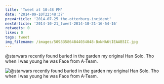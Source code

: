```yaml
---
title: 'Tweet at 10:48 PM'
date: '2014-09-10T22:48:37'
prevArticle: '2014-07-25_the-otterbury-incident'
nextArticle: '2014-10-21_tweet-2014-10-21-16-54-16'
retweets: 0
likes: 0
tags: tweet
img_filename: /images/509835864844034048-BxNNA6tIEAAB5IC.jpg
---
```

@starwars recently found buried in the garden my original Han Solo. Tho when I was young he was Face from A-Team.

![@starwars recently found buried in the garden my original Han Solo. Tho when I was young he was Face from A-Team.](/images/509835864844034048-BxNNA6tIEAAB5IC.jpg "@starwars recently found buried in the garden my original Han Solo. Tho when I was young he was Face from A-Team.")